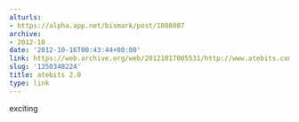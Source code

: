 ```yaml
---
alturls:
- https://alpha.app.net/bismark/post/1008087
archive:
- 2012-10
date: '2012-10-16T00:43:44+00:00'
link: https://web.archive.org/web/20121017005531/http://www.atebits.com/news/atebits-2-0/
slug: '1350348224'
title: atebits 2.0
type: link
---
```


exciting

